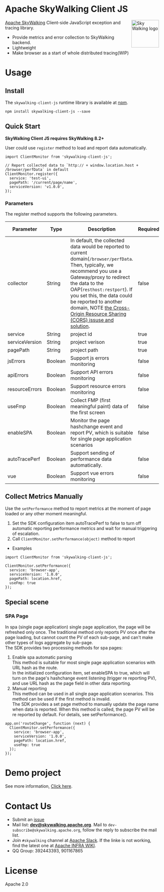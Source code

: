 Apache SkyWalking Client JS
==========

<img src="http://skywalking.apache.org/assets/logo.svg" alt="Sky Walking logo" height="90px" align="right" />

[Apache SkyWalking](https://github.com/apache/skywalking) Client-side JavaScript exception and tracing library.
- Provide metrics and error collection to SkyWalking backend.
- Lightweight
- Make browser as a start of whole distributed tracing(WIP)

# Usage

## Install  
The `skywalking-client-js` runtime library is available at [npm](https://www.npmjs.com/package/skywalking-client-js).

```
npm install skywalking-client-js --save
```

## Quick Start

**SkyWalking Client JS requires SkyWalking 8.2+**

User could use `register` method to load and report data automatically.

```
import ClientMonitor from 'skywalking-client-js';
```
```
// Report collected data to `http:// + window.location.host + /browser/perfData` in default
ClientMonitor.register({
  service: 'test-ui',
  pagePath: '/current/page/name',
  serviceVersion: 'v1.0.0',
});
```

### Parameters 
The register method supports the following parameters.

|Parameter|Type|Description|Required|Default Value|
|----|----|----|----|----|
|collector|String|In default, the collected data would be reported to current domain(`/browser/perfData`. Then, typically, we recommend you use a Gateway/proxy to redirect the data to the OAP(`resthost:restport`). If you set this, the data could be reported to another domain, NOTE [the Cross-Origin Resource Sharing (CORS) issuse and solution](https://developer.mozilla.org/en-US/docs/Web/HTTP/CORS). |false|-|
|service|String|project id|true|-|
|serviceVersion|String|project verison|true|-|
|pagePath|String|project path|true|-|
|jsErrors|Boolean|Support js errors monitoring|false|true|
|apiErrors|Boolean|Support API errors monitoring|false|true|
|resourceErrors|Boolean|Support resource errors monitoring|false|true|
|useFmp|Boolean|Collect FMP (first meaningful paint) data of the first screen|false|false|
|enableSPA|Boolean|Monitor the page hashchange event and report PV, which is suitable for single page application scenarios|false|false|
|autoTracePerf|Boolean|Support sending of performance data automatically.|false|true|
|vue|Boolean|Support vue errors monitoring|false|true|

## Collect Metrics Manually
Use the `setPerformance` method to report metrics at the moment of page loaded or any other moment meaningful.

1. Set the SDK configuration item autoTracePerf to false to turn off automatic reporting performance metrics and wait for manual triggering of escalation.  
2. Call `ClientMonitor.setPerformance(object)` method to report

- Examples
```
import ClientMonitor from 'skywalking-client-js';

ClientMonitor.setPerformance({
  service: 'browser-app',
  serviceVersion: '1.0.0',
  pagePath: location.href,
  useFmp: true
});
```

## Special scene

### SPA Page 
In spa (single page application) single page application, the page will be refreshed only once. The traditional method only reports PV once after the page loading, but cannot count the PV of each sub-page, and can't make other types of logs aggregate by sub-page.  
The SDK provides two processing methods for spa pages:

1. Enable spa automatic parsing  
This method is suitable for most single page application scenarios with URL hash as the route.  
In the initialized configuration item, set enableSPA to true, which will turn on the page's hashchange event listening (trigger re reporting PV), and use URL hash as the page field in other data reporting.  
2. Manual reporting  
This method can be used in all single page application scenarios. This method can be used if the first method is invalid.    
The SDK provides a set page method to manually update the page name when data is reported. When this method is called, the page PV will be re reported by default. For details, see setPerformance().  
```
app.on('routeChange', function (next) {
  ClientMonitor.setPerformance({
    service: 'browser-app',
    serviceVersion: '1.0.0',
    pagePath: location.href,
    useFmp: true
  });
});   
```

# Demo project

See more information, [Click here](https://github.com/SkyAPMTest/skywalking-client-test).

# Contact Us
* Submit an [issue](https://github.com/apache/skywalking/issues)
* Mail list: **dev@skywalking.apache.org**. Mail to `dev-subscribe@skywalking.apache.org`, follow the reply to subscribe the mail list.
* Join `#skywalking` channel at [Apache Slack](https://join.slack.com/t/the-asf/shared_invite/enQtNzc2ODE3MjI1MDk1LTAyZGJmNTg1NWZhNmVmOWZjMjA2MGUyOGY4MjE5ZGUwOTQxY2Q3MDBmNTM5YTllNGU4M2QyMzQ4M2U4ZjQ5YmY). If the linke is not working, find the latest one at [Apache INFRA WIKI](https://cwiki.apache.org/confluence/display/INFRA/Slack+Guest+Invites).
* QQ Group: 392443393, 901167865

# License
Apache 2.0
